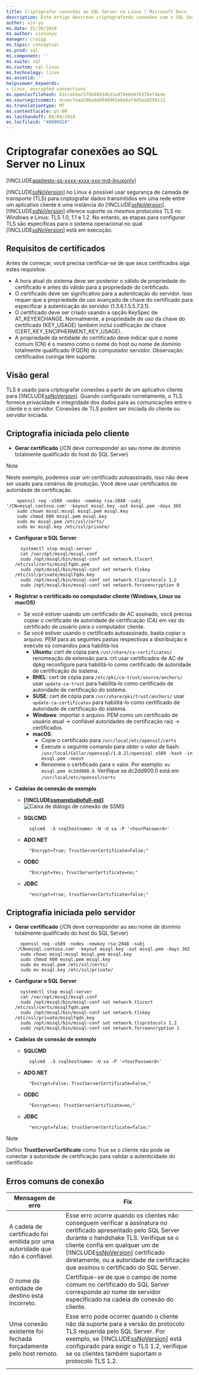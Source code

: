 ```yaml
---
title: Criptografar conexões ao SQL Server no Linux | Microsoft Docs
description: Este artigo descreve criptografando conexões com o SQL Server no Linux.
author: vin-yu
ms.date: 01/30/2018
ms.author: vinsonyu
manager: craigg
ms.topic: conceptual
ms.prod: sql
ms.component: ''
ms.suite: sql
ms.custom: sql-linux
ms.technology: linux
ms.assetid: ''
helpviewer_keywords:
- Linux, encrypted connections
ms.openlocfilehash: b1ccab9ac575640434b33a970e0e676376ef4b4e
ms.sourcegitcommit: dceecfeaa596ade894d965e8e6a74d5aa9258112
ms.translationtype: MT
ms.contentlocale: pt-BR
ms.lasthandoff: 08/09/2018
ms.locfileid: "40009028"
---
```

# <a name="encrypting-connections-to-sql-server-on-linux"></a>Criptografar conexões ao SQL Server no Linux

[!INCLUDE[appliesto-ss-xxxx-xxxx-xxx-md-linuxonly](../includes/appliesto-ss-xxxx-xxxx-xxx-md-linuxonly.md)]

[!INCLUDE[ssNoVersion](../includes/ssnoversion-md.md)] no Linux é possível usar segurança de camada de transporte (TLS) para criptografar dados transmitidos em uma rede entre um aplicativo cliente e uma instância do [!INCLUDE[ssNoVersion](../includes/ssnoversion-md.md)]. [!INCLUDE[ssNoVersion](../includes/ssnoversion-md.md)] oferece suporte os mesmos protocolos TLS no Windows e Linux: TLS 1.0, 1.1 e 1.2. No entanto, as etapas para configurar TLS são específicas para o sistema operacional no qual [!INCLUDE[ssNoVersion](../includes/ssnoversion-md.md)] está em execução.  

## <a name="requirements-for-certificates"></a>Requisitos de certificados 
Antes de começar, você precisa certificar-se de que seus certificados siga estes requisitos:
- A hora atual do sistema deve ser posterior o válido de propriedade do certificado e antes do válido para a propriedade do certificado.
- O certificado deve ser significativo para a autenticação do servidor. Isso requer que a propriedade de uso avançado de chave do certificado para especificar a autenticação do servidor (1.3.6.1.5.5.7.3.1).
- O certificado deve ser criado usando a opção KeySpec de AT_KEYEXCHANGE. Normalmente, a propriedade de uso da chave do certificado (KEY_USAGE) também inclui codificação de chave (CERT_KEY_ENCIPHERMENT_KEY_USAGE).
- A propriedade da entidade do certificado deve indicar que o nome comum (CN) é o mesmo como o nome do host ou nome de domínio totalmente qualificado (FQDN) do computador servidor. Observação: certificados curinga têm suporte.

## <a name="overview"></a>Visão geral
TLS é usado para criptografar conexões a partir de um aplicativo cliente para [!INCLUDE[ssNoVersion](../includes/ssnoversion-md.md)]. Quando configurado corretamente, o TLS fornece privacidade e integridade dos dados para as comunicações entre o cliente e o servidor.  Conexões de TLS podem ser iniciada do cliente ou servidor iniciada. 


## <a name="client-initiated-encryption"></a>Criptografia iniciada pelo cliente 
- **Gerar certificado** (/CN deve corresponder ao seu nome de domínio totalmente qualificado do host do SQL Server)

> [!NOTE]
> Neste exemplo, podemos usar um certificado autoassinado, isso não deve ser usado para cenários de produção. Você deve usar certificados de autoridade de certificação. 

        openssl req -x509 -nodes -newkey rsa:2048 -subj '/CN=mssql.contoso.com' -keyout mssql.key -out mssql.pem -days 365 
        sudo chown mssql:mssql mssql.pem mssql.key 
        sudo chmod 600 mssql.pem mssql.key   
        sudo mv mssql.pem /etc/ssl/certs/ 
        sudo mv mssql.key /etc/ssl/private/ 

- **Configurar o SQL Server**

        systemctl stop mssql-server 
        cat /var/opt/mssql/mssql.conf 
        sudo /opt/mssql/bin/mssql-conf set network.tlscert /etc/ssl/certs/mssqlfqdn.pem 
        sudo /opt/mssql/bin/mssql-conf set network.tlskey /etc/ssl/private/mssqlfqdn.key 
        sudo /opt/mssql/bin/mssql-conf set network.tlsprotocols 1.2 
        sudo /opt/mssql/bin/mssql-conf set network.forceencryption 0 

- **Registrar o certificado no computador cliente (Windows, Linux ou macOS)**

    -   Se você estiver usando um certificado de AC assinado, você precisa copiar o certificado de autoridade de certificação (CA) em vez do certificado de usuário para o computador cliente. 
    -   Se você estiver usando o certificado autoassinado, basta copiar o arquivo. PEM para as seguintes pastas respectivas a distribuição e execute os comandos para habilitá-los 
        - **Ubuntu**: cert de cópia para ```/usr/share/ca-certificates/``` renomeação de extensão para. crt usar certificados de AC de dpkg reconfigure para habilitá-lo como certificado de autoridade de certificação do sistema. 
        - **RHEL**: cert de cópia para ```/etc/pki/ca-trust/source/anchors/``` usar ```update-ca-trust``` para habilitá-lo como certificado de autoridade de certificação do sistema.
        - **SUSE**: cert de cópia para ```/usr/share/pki/trust/anchors/``` usar ```update-ca-certificates``` para habilitá-lo como certificado de autoridade de certificação do sistema.
        - **Windows**: importar o arquivo. PEM como um certificado de usuário atual -> confiável autoridades de certificação raiz -> certificados
        - **macOS**: 
           - Copie o certificado para ```/usr/local/etc/openssl/certs```
           - Execute o seguinte comando para obter o valor de hash: ```/usr/local/Cellar/openssql/1.0.2l/openssql x509 -hash -in mssql.pem -noout```
           - Renomeie o certificado para o valor. Por exemplo: ```mv mssql.pem dc2dd900.0```. Verifique se dc2dd900.0 está em ```/usr/local/etc/openssl/certs```
    
-   **Cadeias de conexão de exemplo** 

    - **[!INCLUDE[ssmanstudiofull-md](../includes/ssmanstudiofull-md.md)]**   
  ![Caixa de diálogo de conexão de SSMS](media/sql-server-linux-encrypted-connections/ssms-encrypt-connection.png "caixa de diálogo de conexão SSMS")  
  
    - **SQLCMD** 

            sqlcmd  -S <sqlhostname> -N -U sa -P '<YourPassword>' 
    - **ADO.NET** 

            "Encrypt=True; TrustServerCertificate=False;" 
    - **ODBC** 

            "Encrypt=Yes; TrustServerCertificate=no;" 
    - **JDBC** 
    
            "encrypt=true; trustServerCertificate=false;" 

## <a name="server-initiated-encryption"></a>Criptografia iniciada pelo servidor 

- **Gerar certificado** (/CN deve corresponder ao seu nome de domínio totalmente qualificado do host do SQL Server)
        
        openssl req -x509 -nodes -newkey rsa:2048 -subj '/CN=mssql.contoso.com' -keyout mssql.key -out mssql.pem -days 365 
        sudo chown mssql:mssql mssql.pem mssql.key 
        sudo chmod 600 mssql.pem mssql.key   
        sudo mv mssql.pem /etc/ssl/certs/ 
        sudo mv mssql.key /etc/ssl/private/ 

- **Configurar o SQL Server**

        systemctl stop mssql-server 
        cat /var/opt/mssql/mssql.conf 
        sudo /opt/mssql/bin/mssql-conf set network.tlscert /etc/ssl/certs/mssqlfqdn.pem 
        sudo /opt/mssql/bin/mssql-conf set network.tlskey /etc/ssl/private/mssqlfqdn.key 
        sudo /opt/mssql/bin/mssql-conf set network.tlsprotocols 1.2 
        sudo /opt/mssql/bin/mssql-conf set network.forceencryption 1 
        
-   **Cadeias de conexão de exemplo** 

    - **SQLCMD**

            sqlcmd  -S <sqlhostname> -U sa -P '<YourPassword>' 
    - **ADO.NET** 

            "Encrypt=False; TrustServerCertificate=False;" 
    - **ODBC** 

            "Encrypt=no; TrustServerCertificate=no;"  
    - **JDBC** 
    
            "encrypt=false; trustServerCertificate=false;" 
            
> [!NOTE]
> Definir **TrustServerCertificate** como True se o cliente não pode se conectar à autoridade de certificação para validar a autenticidade do certificado

## <a name="common-connection-errors"></a>Erros comuns de conexão  

|Mensagem de erro |Fix |
|--- |--- |
|A cadeia de certificado foi emitida por uma autoridade que não é confiável.  |Esse erro ocorre quando os clientes não conseguem verificar a assinatura no certificado apresentado pelo SQL Server durante o handshake TLS. Verifique se o cliente confia em qualquer um de [!INCLUDE[ssNoVersion](../includes/ssnoversion-md.md)] certificado diretamente, ou a autoridade de certificação que assinou o certificado do SQL Server. |
|O nome da entidade de destino está incorreto.  |Certifique-se de que o campo de nome comum no certificado do SQL Server corresponde ao nome de servidor especificado na cadeia de conexão do cliente. |  
|Uma conexão existente foi fechada forçadamente pelo host remoto. |Esse erro pode ocorrer quando o cliente não dá suporte para a versão do protocolo TLS requerida pelo SQL Server. Por exemplo, se [!INCLUDE[ssNoVersion](../includes/ssnoversion-md.md)] está configurado para exigir o TLS 1.2, verifique se os clientes também suportam o protocolo TLS 1.2. |
| | |   
